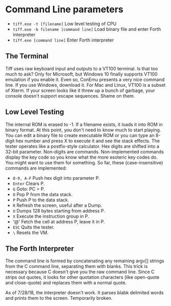 # Command Line parameters

- `tiff.exe -t [filename]` Low level testing of CPU
- `tiff.exe -b filename [command line]` Load binary file and enter Forth interpreter
- `tiff.exe [command line]` Enter Forth interpreter

## The Terminal
Tiff uses raw keyboard input and outputs to a VT100 terminal. Is that too much to ask? Only for Microsoft, but Windows 10 finally supports VT100 emulation if you enable it. Even so, ConEmu presents a very nice command line. If you use Windows, download it. For Mac and Linux, VT100 is a subset of Xterm. If your screen looks like it threw up a bunch of garbage, your console doesn't support escape sequences. Shame on them.

## Low Level Testing
The internal ROM is erased to -1. If a filename exists, it loads it into ROM in binary format. At this point, you don't need to know much to start playing. You can edit a binary file to create executable ROM or you can type an 8-digit hex number and press X to execute it and see the stack effects. The tester operates like a postfix-style calculator. Hex digits are shifted into a 32-bit parameter. Non-digits are commands. Non-implemented commands display the key code so you know what the more esoteric key codes do. You might want to use them for something. So far, these (case-insensitive) commands are implemented:

- `0-9, A-F` Push hex digit into parameter P.
- `Enter` Clears P.
- `G` Goto: PC = P.
- `O` Pop P from the data stack.
- `P` Push P to the data stack.
- `R` Refresh the screen, useful after a Dump.
- `U` Dumps 128 bytes starting from address P.
- `X` Execute the instruction group in P.
- '@' Fetch the cell at address P, leave it in P.
- `ESC` Quits the tester.
- `\` Resets the VM.

## The Forth Interpreter
The command line is formed by concatenating any remaining argv[] strings from the C command line, separating them with blanks. This trick is necessary because C doesn't give you the raw command line. Since C strips out quotes, it looks for other quotation characters (like open-quote and close-quote) and replaces them with a normal quote.

As of 7/28/18, the interpreter doesn't work. It parses blabk delimited words and prints them to the screen. Temporarily broken.

